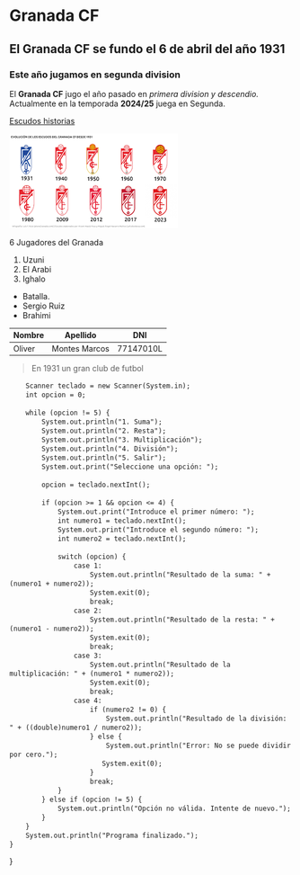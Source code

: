 <!-- Aqui ponemos el titulo y con cada hastag que añadimos mas chico es el titulo -->
# Granada CF 
## El Granada CF se fundo el 6 de abril del año 1931
### Este año jugamos en segunda division

<!-- con dos astericos para abrir y cerrar ponemos la palabra en negrita y con una en cursiva-->
El **Granada CF** jugo el año pasado en *primera division y descendio.* Actualmente en la temporada **2024/25** juega en Segunda.

<!-- Para añadir una imagen en este caso pondremos un titulo cualquiera en los corchetes y despues añades el enlace de la foto de donde hayas descargado la imagen en github y lo pegas en los parantesis-->
[Escudos historias](hisotria.png)

<!-- Para añadir un enlace ponemos una exclamacion entre corchetes un titulo a la foto y el enlace de la imagen en los parantesis-->
![1931](hisotria.png)

<!-- Para añadir una lista ordenada pondremos los numeros con un punto y ya estaria ordenado-->
6 Jugadores del Granada  
1. Uzuni
2. El Arabi
3. Ighalo
<!-- Para poner puntos en vez de una lista ordenada con numeros solo tendremos que poner una raya y un espacio y ya saldria el puntito-->
- Batalla.
- Sergio Ruiz
- Brahimi

<!-- Para hacer una tabla pondremos los palos hacia abajo y para dividir pondriamos otro palo. Para ponerlo en hueco pondriamos el palo y las rayas y otro palo y ya estaria haciendo la tabla-->
| Nombre | Apellido | DNI |
|--------|----------|-----|
|Oliver  |Montes Marcos| 77147010L |

<!-- Para añadir una cita ponemos > y añadimos el texto que queramos -->
>En 1931 un gran club de futbol

<!-- Y para meter un codigo solo pondriamos una tabulacion y ya --> 
        Scanner teclado = new Scanner(System.in);
        int opcion = 0;
        
        while (opcion != 5) {
            System.out.println("1. Suma");
            System.out.println("2. Resta");
            System.out.println("3. Multiplicación");
            System.out.println("4. División");
            System.out.println("5. Salir");
            System.out.print("Seleccione una opción: ");
            
            opcion = teclado.nextInt();
           
            if (opcion >= 1 && opcion <= 4) {
                System.out.print("Introduce el primer número: ");
                int numero1 = teclado.nextInt();
                System.out.print("Introduce el segundo número: ");
                int numero2 = teclado.nextInt();

                switch (opcion) {
                    case 1: 
                        System.out.println("Resultado de la suma: " + (numero1 + numero2));
                        System.exit(0);
                        break;
                    case 2:
                        System.out.println("Resultado de la resta: " + (numero1 - numero2));
                        System.exit(0);
                        break;
                    case 3: 
                        System.out.println("Resultado de la multiplicación: " + (numero1 * numero2));
                        System.exit(0);
                        break;
                    case 4:
                        if (numero2 != 0) {
                            System.out.println("Resultado de la división: " + ((double)numero1 / numero2));
                        } else {
                            System.out.println("Error: No se puede dividir por cero.");
                           System.exit(0);
                        }
                        break;
                }
            } else if (opcion != 5) {
                System.out.println("Opción no válida. Intente de nuevo.");
            }
        }
        System.out.println("Programa finalizado.");
    }
}

